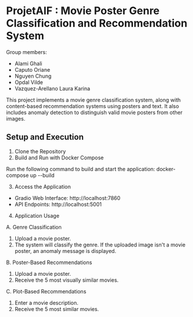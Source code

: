 # ProjetAIF : Movie Poster Genre Classification and Recommendation System

Group members:
* Alami Ghali
* Caputo Oriane
* Nguyen Chung 
* Opdal Vilde 
* Vazquez-Arellano Laura Karina 

This project implements a movie genre classification system, along with content-based recommendation systems using posters and text. It also includes anomaly detection to distinguish valid movie posters from other images.

##  Setup and Execution
1. Clone the Repository
2. Build and Run with Docker Compose

Run the following command to build and start the application: docker-compose up --build

3. Access the Application
* Gradio Web Interface: http://localhost:7860
* API Endpoints: http://localhost:5001

4. Application Usage

A. Genre Classification
  1. Upload a movie poster.
  2. The system will classify the genre. If the uploaded image isn't a movie poster, an anomaly message is displayed.

B. Poster-Based Recommendations
  1. Upload a movie poster.
  2. Receive the 5 most visually similar movies.

C. Plot-Based Recommendations
  1. Enter a movie description.
  2. Receive the 5 most similar movies.

